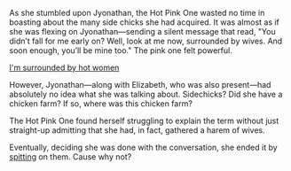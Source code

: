 <!-- title: My Chicken Farm -->
<!-- relationship: Backup Plan -->

As she stumbled upon Jyonathan, the Hot Pink One wasted no time in boasting about the many side chicks she had acquired. It was almost as if she was flexing on Jyonathan—sending a silent message that read, "You didn’t fall for me early on? Well, look at me now, surrounded by wives. And soon enough, you’ll be mine too." The pink one felt powerful.

[I'm surrounded by hot women](#embed:https://www.youtube.com/live/gtOGWDKwQfY?feature=shared&t=7553)

However, Jyonathan—along with Elizabeth, who was also present—had absolutely no idea what she was talking about. Sidechicks? Did she have a chicken farm? If so, where was this chicken farm?

The Hot Pink One found herself struggling to explain the term without just straight-up admitting that she had, in fact, gathered a harem of wives.

Eventually, deciding she was done with the conversation, she ended it by [spitting](https://www.youtube.com/live/gtOGWDKwQfY?feature=shared&t=7943) on them. Cause why not?
